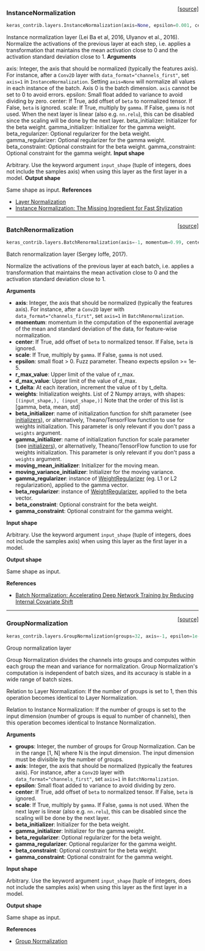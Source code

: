 <span style="float:right;">[[source]](https://github.com/keras-team/keras-contrib/blob/master/keras_contrib/layers/normalization.py#L9)</span>
### InstanceNormalization

```python
keras_contrib.layers.InstanceNormalization(axis=None, epsilon=0.001, center=True, scale=True, beta_initializer='zeros', gamma_initializer='ones', beta_regularizer=None, gamma_regularizer=None, beta_constraint=None, gamma_constraint=None)
```

Instance normalization layer (Lei Ba et al, 2016, Ulyanov et al., 2016).
Normalize the activations of the previous layer at each step,
i.e. applies a transformation that maintains the mean activation
close to 0 and the activation standard deviation close to 1.
__Arguments__

axis: Integer, the axis that should be normalized
(typically the features axis).
For instance, after a `Conv2D` layer with
`data_format="channels_first"`,
set `axis=1` in `InstanceNormalization`.
Setting `axis=None` will normalize all values in each instance of the batch.
Axis 0 is the batch dimension. `axis` cannot be set to 0 to avoid errors.
epsilon: Small float added to variance to avoid dividing by zero.
center: If True, add offset of `beta` to normalized tensor.
If False, `beta` is ignored.
scale: If True, multiply by `gamma`.
If False, `gamma` is not used.
When the next layer is linear (also e.g. `nn.relu`),
this can be disabled since the scaling
will be done by the next layer.
beta_initializer: Initializer for the beta weight.
gamma_initializer: Initializer for the gamma weight.
beta_regularizer: Optional regularizer for the beta weight.
gamma_regularizer: Optional regularizer for the gamma weight.
beta_constraint: Optional constraint for the beta weight.
gamma_constraint: Optional constraint for the gamma weight.
__Input shape__

Arbitrary. Use the keyword argument `input_shape`
(tuple of integers, does not include the samples axis)
when using this layer as the first layer in a model.
__Output shape__

Same shape as input.
__References__

- [Layer Normalization](https://arxiv.org/abs/1607.06450)
- [Instance Normalization: The Missing Ingredient for Fast Stylization](https://arxiv.org/abs/1607.08022)

----

<span style="float:right;">[[source]](https://github.com/keras-team/keras-contrib/blob/master/keras_contrib/layers/normalization.py#L149)</span>
### BatchRenormalization

```python
keras_contrib.layers.BatchRenormalization(axis=-1, momentum=0.99, center=True, scale=True, epsilon=0.001, r_max_value=3.0, d_max_value=5.0, t_delta=0.001, weights=None, beta_initializer='zero', gamma_initializer='one', moving_mean_initializer='zeros', moving_variance_initializer='ones', gamma_regularizer=None, beta_regularizer=None, beta_constraint=None, gamma_constraint=None)
```

Batch renormalization layer (Sergey Ioffe, 2017).

Normalize the activations of the previous layer at each batch,
i.e. applies a transformation that maintains the mean activation
close to 0 and the activation standard deviation close to 1.

__Arguments__

- __axis__: Integer, the axis that should be normalized
    (typically the features axis).
    For instance, after a `Conv2D` layer with
    `data_format="channels_first"`,
    set `axis=1` in `BatchRenormalization`.
- __momentum__: momentum in the computation of the
    exponential average of the mean and standard deviation
    of the data, for feature-wise normalization.
- __center__: If True, add offset of `beta` to normalized tensor.
    If False, `beta` is ignored.
- __scale__: If True, multiply by `gamma`.
    If False, `gamma` is not used.
- __epsilon__: small float > 0. Fuzz parameter.
    Theano expects epsilon >= 1e-5.
- __r_max_value__: Upper limit of the value of r_max.
- __d_max_value__: Upper limit of the value of d_max.
- __t_delta__: At each iteration, increment the value of t by t_delta.
- __weights__: Initialization weights.
    List of 2 Numpy arrays, with shapes:
    `[(input_shape,), (input_shape,)]`
    Note that the order of this list is [gamma, beta, mean, std]
- __beta_initializer__: name of initialization function for shift parameter
    (see [initializers](../initializers.md)), or alternatively,
    Theano/TensorFlow function to use for weights initialization.
    This parameter is only relevant if you don't pass a `weights` argument.
- __gamma_initializer__: name of initialization function for scale parameter (see
    [initializers](../initializers.md)), or alternatively,
    Theano/TensorFlow function to use for weights initialization.
    This parameter is only relevant if you don't pass a `weights` argument.
- __moving_mean_initializer__: Initializer for the moving mean.
- __moving_variance_initializer__: Initializer for the moving variance.
- __gamma_regularizer__: instance of [WeightRegularizer](../regularizers.md)
    (eg. L1 or L2 regularization), applied to the gamma vector.
- __beta_regularizer__: instance of [WeightRegularizer](../regularizers.md),
    applied to the beta vector.
- __beta_constraint__: Optional constraint for the beta weight.
- __gamma_constraint__: Optional constraint for the gamma weight.

__Input shape__

Arbitrary. Use the keyword argument `input_shape`
(tuple of integers, does not include the samples axis)
when using this layer as the first layer in a model.

__Output shape__

Same shape as input.

__References__

- [Batch Normalization: Accelerating Deep Network Training by Reducing Internal Covariate Shift](https://arxiv.org/abs/1502.03167)

----

<span style="float:right;">[[source]](https://github.com/keras-team/keras-contrib/blob/master/keras_contrib/layers/normalization.py#L381)</span>
### GroupNormalization

```python
keras_contrib.layers.GroupNormalization(groups=32, axis=-1, epsilon=1e-05, center=True, scale=True, beta_initializer='zeros', gamma_initializer='ones', beta_regularizer=None, gamma_regularizer=None, beta_constraint=None, gamma_constraint=None)
```

Group normalization layer

Group Normalization divides the channels into groups and computes within each group
the mean and variance for normalization. Group Normalization's computation is independent
of batch sizes, and its accuracy is stable in a wide range of batch sizes.

Relation to Layer Normalization:
If the number of groups is set to 1, then this operation becomes identical to
Layer Normalization.

Relation to Instance Normalization:
If the number of groups is set to the input dimension (number of groups is equal
to number of channels), then this operation becomes identical to Instance Normalization.

__Arguments__

- __groups__: Integer, the number of groups for Group Normalization.
    Can be in the range [1, N] where N is the input dimension.
    The input dimension must be divisible by the number of groups.
- __axis__: Integer, the axis that should be normalized
    (typically the features axis).
    For instance, after a `Conv2D` layer with
    `data_format="channels_first"`,
    set `axis=1` in `BatchNormalization`.
- __epsilon__: Small float added to variance to avoid dividing by zero.
- __center__: If True, add offset of `beta` to normalized tensor.
    If False, `beta` is ignored.
- __scale__: If True, multiply by `gamma`.
    If False, `gamma` is not used.
    When the next layer is linear (also e.g. `nn.relu`),
    this can be disabled since the scaling
    will be done by the next layer.
- __beta_initializer__: Initializer for the beta weight.
- __gamma_initializer__: Initializer for the gamma weight.
- __beta_regularizer__: Optional regularizer for the beta weight.
- __gamma_regularizer__: Optional regularizer for the gamma weight.
- __beta_constraint__: Optional constraint for the beta weight.
- __gamma_constraint__: Optional constraint for the gamma weight.

__Input shape__

Arbitrary. Use the keyword argument `input_shape`
(tuple of integers, does not include the samples axis)
when using this layer as the first layer in a model.

__Output shape__

Same shape as input.

__References__

- [Group Normalization](https://arxiv.org/abs/1803.08494)
